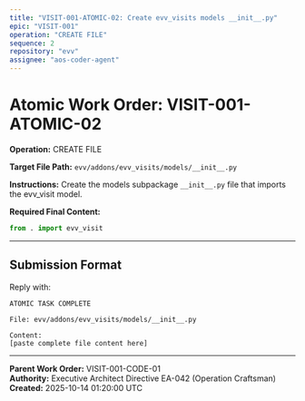 ```yaml
---
title: "VISIT-001-ATOMIC-02: Create evv_visits models __init__.py"
epic: "VISIT-001"
operation: "CREATE FILE"
sequence: 2
repository: "evv"
assignee: "aos-coder-agent"
---
```


# Atomic Work Order: VISIT-001-ATOMIC-02

**Operation:** CREATE FILE

**Target File Path:** `evv/addons/evv_visits/models/__init__.py`

**Instructions:**
Create the models subpackage `__init__.py` file that imports the evv_visit model.

**Required Final Content:**
```python
from . import evv_visit
```

---

## Submission Format

Reply with:
```
ATOMIC TASK COMPLETE

File: evv/addons/evv_visits/models/__init__.py

Content:
[paste complete file content here]
```

---

**Parent Work Order:** VISIT-001-CODE-01  
**Authority:** Executive Architect Directive EA-042 (Operation Craftsman)  
**Created:** 2025-10-14 01:20:00 UTC

